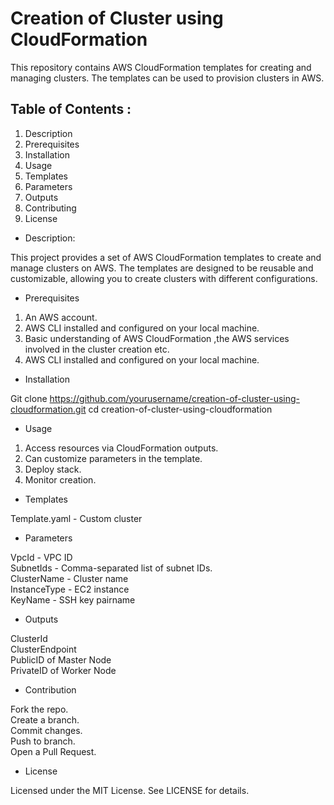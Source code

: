# Creation of Cluster using CloudFormation
This repository contains AWS CloudFormation templates for creating and managing clusters. 
The templates can be used to provision clusters in AWS.

## Table of Contents :

1. Description
2. Prerequisites                                       
3. Installation                                                  
4. Usage                                   
5. Templates                          
6. Parameters                             
7. Outputs                             
8. Contributing                         
9. License            


  


* Description:

  
This project provides a set of AWS CloudFormation templates to create and manage clusters on AWS. The templates are designed to be reusable and customizable, allowing you to create clusters with different configurations.

* Prerequisites

  
1. An AWS account.
2. AWS CLI installed and configured on your local machine.
3. Basic understanding of AWS CloudFormation ,the AWS services involved in the cluster creation etc.
4. AWS CLI installed and configured on your local machine.



* Installation

Git clone https://github.com/yourusername/creation-of-cluster-using-cloudformation.git
cd creation-of-cluster-using-cloudformation


* Usage


1. Access resources via CloudFormation outputs.
2. Can customize parameters in the template.
3. Deploy stack.
4. Monitor creation.



* Templates

Template.yaml - Custom cluster


* Parameters


 
VpcId                 -             VPC ID	                                                                              
SubnetIds             -             Comma-separated list of subnet IDs.                                                                                  
ClusterName           - 	          Cluster name	                                                                
InstanceType	        -             EC2 instance                                                            
KeyName	              -             SSH key pairname	                                                             


* Outputs                                                                                                     


ClusterId	                                                                                                      
ClusterEndpoint	                                                                                                    
PublicID of Master Node                                                                      
PrivateID of Worker Node                                                                                 


* Contribution

Fork the repo.                                                       
Create a branch.                                                                               
Commit changes.                                                                                    
Push to branch.                                                                                  
Open a Pull Request.                                                              


* License

Licensed under the MIT License. See LICENSE for details.




































